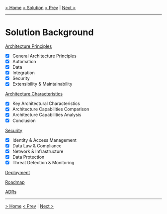 [> Home](README.md)  [> Solution](README.md)
[< Prev]()  |  [Next >]()

---

# Solution Background

[Architecture Principles](2.1.ArchitecturePrinciples.md)

*  [x] General Architecture Principles
*  [x] Automation
*  [x] Data
*  [x] Integration
*  [x] Security
*  [x] Extensibility & Maintainability

[Architecture Characteristics](2.2.ArchitectureCharacteristics.md)

*  [x] Key Architectural Characteristics
*  [x] Architecture Capabilities Comparison
*  [x] Architecture Capabilities Analysis
*  [x] Conclusion

[Security](2.3.Security.md)

*  [x] Identity & Access Management
*  [x] Data Law & Compliance
*  [x] Network & Infrastructure
*  [x] Data Protection
*  [x] Threat Detection & Monitoring

[Deployment](2.4.Deployment.md)


[Roadmap](2.5.Roadmap.md)

[ADRs](../5.ADRs/README.md)

---

[> Home](../README.md)
[< Prev](../1.Problem/1.6.RAID.md)  |  [Next >](2.1.ArchitecturePrinciples.md)